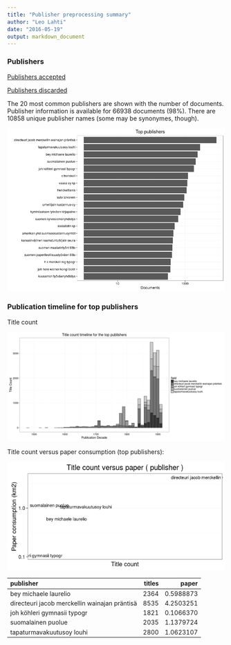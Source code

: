 ```yaml
---
title: "Publisher preprocessing summary"
author: "Leo Lahti"
date: "2016-05-19"
output: markdown_document
---
```



### Publishers

[Publishers accepted](output.tables/publisher_accepted.csv)

[Publishers discarded](output.tables/publisher_discarded.csv)



The 20 most common publishers are shown with the number of documents. Publisher information is available for 66938 documents (98%). There are 10858 unique publisher names (some may be synonymes, though).


![plot of chunk summarypublisher2](figure/summarypublisher2-1.png)

### Publication timeline for top publishers

Title count

![plot of chunk summaryTop10pubtimeline](figure/summaryTop10pubtimeline-1.png)



Title count versus paper consumption (top publishers):

![plot of chunk publishertitlespapers](figure/publishertitlespapers-1.png)

|publisher                                     | titles|     paper|
|:---------------------------------------------|------:|---------:|
|bey michaele laurelio                         |   2364| 0.5988873|
|directeuri jacob merckellin wainajan präntisä |   8535| 4.2503251|
|joh köhleri gymnasii typogr                   |   1821| 0.1066370|
|suomalainen puolue                            |   2035| 1.1379724|
|tapaturmavakuutusoy louhi                     |   2800| 1.0623107|
